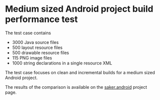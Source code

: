 # Medium sized Android project build performance test

The test case contains

* 3000 Java source files
* 500 layout resource files
* 500 drawable resource files
* 115 PNG image files
* 1000 string declarations in a single resource XML

The test case focuses on clean and incremental builds for a medium sized Android project.

The results of the comparison is available on the [saker.android](https://saker.build/saker.android/doc/perfcomparison.html) project page.